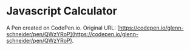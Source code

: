 # Javascript Calculator

A Pen created on CodePen.io. Original URL: [https://codepen.io/glenn-schneider/pen/QWzYRoP](https://codepen.io/glenn-schneider/pen/QWzYRoP).

